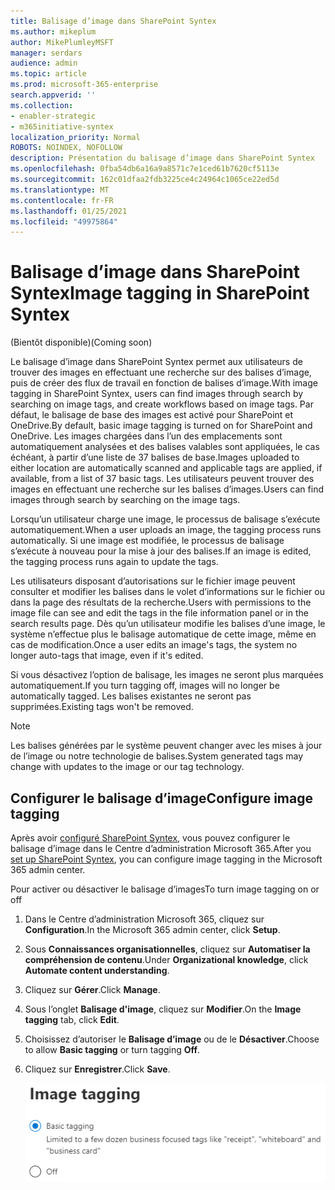 ```yaml
---
title: Balisage d’image dans SharePoint Syntex
ms.author: mikeplum
author: MikePlumleyMSFT
manager: serdars
audience: admin
ms.topic: article
ms.prod: microsoft-365-enterprise
search.appverid: ''
ms.collection:
- enabler-strategic
- m365initiative-syntex
localization_priority: Normal
ROBOTS: NOINDEX, NOFOLLOW
description: Présentation du balisage d’image dans SharePoint Syntex
ms.openlocfilehash: 0fba54db6a16a9a8571c7e1ced61b7620cf5113e
ms.sourcegitcommit: 162c01dfaa2fdb3225ce4c24964c1065ce22ed5d
ms.translationtype: MT
ms.contentlocale: fr-FR
ms.lasthandoff: 01/25/2021
ms.locfileid: "49975864"
---
```

# <a name="image-tagging-in-sharepoint-syntex"></a><span data-ttu-id="90f76-103">Balisage d’image dans SharePoint Syntex</span><span class="sxs-lookup"><span data-stu-id="90f76-103">Image tagging in SharePoint Syntex</span></span>

<span data-ttu-id="90f76-104">(Bientôt disponible)</span><span class="sxs-lookup"><span data-stu-id="90f76-104">(Coming soon)</span></span>

<span data-ttu-id="90f76-105">Le balisage d’image dans SharePoint Syntex permet aux utilisateurs de trouver des images en effectuant une recherche sur des balises d’image, puis de créer des flux de travail en fonction de balises d’image.</span><span class="sxs-lookup"><span data-stu-id="90f76-105">With image tagging in SharePoint Syntex, users can find images through search by searching on image tags, and create workflows based on image tags.</span></span> <span data-ttu-id="90f76-106">Par défaut, le balisage de base des images est activé pour SharePoint et OneDrive.</span><span class="sxs-lookup"><span data-stu-id="90f76-106">By default, basic image tagging is turned on for SharePoint and OneDrive.</span></span> <span data-ttu-id="90f76-107">Les images chargées dans l’un des emplacements sont automatiquement analysées et des balises valables sont appliquées, le cas échéant, à partir d’une liste de 37 balises de base.</span><span class="sxs-lookup"><span data-stu-id="90f76-107">Images uploaded to either location are automatically scanned and applicable tags are applied, if available, from a list of 37 basic tags.</span></span> <span data-ttu-id="90f76-108">Les utilisateurs peuvent trouver des images en effectuant une recherche sur les balises d’images.</span><span class="sxs-lookup"><span data-stu-id="90f76-108">Users can find images through search by searching on the image tags.</span></span>

<span data-ttu-id="90f76-109">Lorsqu’un utilisateur charge une image, le processus de balisage s’exécute automatiquement.</span><span class="sxs-lookup"><span data-stu-id="90f76-109">When a user uploads an image, the  tagging process runs automatically.</span></span> <span data-ttu-id="90f76-110">Si une image est modifiée, le processus de balisage s’exécute à nouveau pour la mise à jour des balises.</span><span class="sxs-lookup"><span data-stu-id="90f76-110">If an image is edited, the tagging process runs again to update the tags.</span></span>

<span data-ttu-id="90f76-111">Les utilisateurs disposant d’autorisations sur le fichier image peuvent consulter et modifier les balises dans le volet d’informations sur le fichier ou dans la page des résultats de la recherche.</span><span class="sxs-lookup"><span data-stu-id="90f76-111">Users with permissions to the image file can see and edit the tags in the file information panel or in the search results page.</span></span> <span data-ttu-id="90f76-112">Dès qu’un utilisateur modifie les balises d’une image, le système n’effectue plus le balisage automatique de cette image, même en cas de modification.</span><span class="sxs-lookup"><span data-stu-id="90f76-112">Once a user edits an image's tags, the system no longer auto-tags that image, even if it's edited.</span></span>

<span data-ttu-id="90f76-113">Si vous désactivez l’option de balisage, les images ne seront plus marquées automatiquement.</span><span class="sxs-lookup"><span data-stu-id="90f76-113">If you turn tagging off, images will no longer be automatically tagged.</span></span> <span data-ttu-id="90f76-114">Les balises existantes ne seront pas supprimées.</span><span class="sxs-lookup"><span data-stu-id="90f76-114">Existing tags won't be removed.</span></span>

> [!NOTE]
> <span data-ttu-id="90f76-115">Les balises générées par le système peuvent changer avec les mises à jour de l’image ou notre technologie de balises.</span><span class="sxs-lookup"><span data-stu-id="90f76-115">System generated tags may change with updates to the image or our tag technology.</span></span>


## <a name="configure-image-tagging"></a><span data-ttu-id="90f76-116">Configurer le balisage d’image</span><span class="sxs-lookup"><span data-stu-id="90f76-116">Configure image tagging</span></span>

<span data-ttu-id="90f76-117">Après avoir [configuré SharePoint Syntex](set-up-content-understanding.md), vous pouvez configurer le balisage d’image dans le Centre d’administration Microsoft 365.</span><span class="sxs-lookup"><span data-stu-id="90f76-117">After you [set up SharePoint Syntex](set-up-content-understanding.md), you can configure image tagging in the Microsoft 365 admin center.</span></span>  

<span data-ttu-id="90f76-118">Pour activer ou désactiver le balisage d’images</span><span class="sxs-lookup"><span data-stu-id="90f76-118">To turn image tagging on or off</span></span>

1. <span data-ttu-id="90f76-119">Dans le Centre d’administration Microsoft 365, cliquez sur **Configuration**.</span><span class="sxs-lookup"><span data-stu-id="90f76-119">In the Microsoft 365 admin center, click **Setup**.</span></span>

2. <span data-ttu-id="90f76-120">Sous **Connaissances organisationnelles**, cliquez sur **Automatiser la compréhension de contenu**.</span><span class="sxs-lookup"><span data-stu-id="90f76-120">Under **Organizational knowledge**, click **Automate content understanding**.</span></span>

3. <span data-ttu-id="90f76-121">Cliquez sur **Gérer**.</span><span class="sxs-lookup"><span data-stu-id="90f76-121">Click **Manage**.</span></span>

4. <span data-ttu-id="90f76-122">Sous l’onglet **Balisage d'image**, cliquez sur **Modifier**.</span><span class="sxs-lookup"><span data-stu-id="90f76-122">On the **Image tagging** tab, click **Edit**.</span></span>

5. <span data-ttu-id="90f76-123">Choisissez d’autoriser le **Balisage d’image** ou de le **Désactiver**.</span><span class="sxs-lookup"><span data-stu-id="90f76-123">Choose to allow **Basic tagging** or turn tagging **Off**.</span></span>

6. <span data-ttu-id="90f76-124">Cliquez sur **Enregistrer**.</span><span class="sxs-lookup"><span data-stu-id="90f76-124">Click **Save**.</span></span>

    ![Capture d’écran du contrôle de balisage d’image](../media/content-understanding/sharepoint-syntex-image-tagging-control.png)
